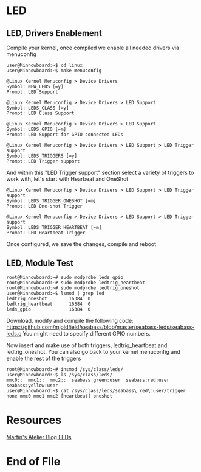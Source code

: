 # LED

## LED, Drivers Enablement

Compile your kernel, once compiled we enable all needed drivers
via menuconfig

    user@Minnowboard:~$ cd linux
    user@Minnowboard:~$ make menuconfig
    
    @Linux Kernel Menuconfig > Device Drivers
    Symbol: NEW_LEDS [=y]
    Prompt: LED Support
    
    @Linux Kernel Menuconfig > Device Drivers > LED Support
    Symbol: LEDS_CLASS [=y]
    Prompt: LED Class Support
    
    @Linux Kernel Menuconfig > Device Drivers > LED Support
    Symbol: LEDS_GPIO [=m]
    Prompt: LED Support for GPIO connected LEDs

    @Linux Kernel Menuconfig > Device Drivers > LED Support > LED Trigger support
    Symbol: LEDS_TRIGGERS [=y]
    Prompt: LED Trigger support

And within this "LED Trigger support" section select a variety of triggers
to work with, let's start with Hearbeat and OneShot

    @Linux Kernel Menuconfig > Device Drivers > LED Support > LED Trigger support
    Symbol: LEDS_TRIGGER_ONESHOT [=m]
    Prompt: LED One-shot Trigger
    
    @Linux Kernel Menuconfig > Device Drivers > LED Support > LED Trigger support
    Symbol: LEDS_TRIGGER_HEARTBEAT [=m]
    Prompt: LED Heartbeat Trigger

Once configured, we save the changes, compile and reboot

## LED, Module Test

    root@Minnowboard:~# sudo modprobe leds_gpio
    root@Minnowboard:~# sudo modprobe ledtrig_heartbeat
    root@Minnowboard:~# sudo modprobe ledtrig_oneshot
    user@Minnowboard:~$ lsmod | grep led
    ledtrig_oneshot        16384  0
    ledtrig_heartbeat      16384  0
    leds_gpio              16384  0

Download, modify and compile the following code:
 https://github.com/mjoldfield/seabass/blob/master/seabass-leds/seabass-leds.c
You might need to specify different GPIO numbers.

Now insert and make use of both triggers, ledtrig_heartbeat and
ledtrig_oneshot. You can also go back to your kernel menuconfig and enable
the rest of the triggers

    root@Minnowboard:~# insmod /sys/class/leds/
    user@Minnowboard:~$ ls /sys/class/leds/
    mmc0::	mmc1::	mmc2::	seabass:green:user  seabass:red:user  seabass:yellow:user
    user@Minnowboard:~$ cat /sys/class/leds/seabass\:red\:user/trigger
    none mmc0 mmc1 mmc2 [heartbeat] oneshot

# Resources

 [Martin's Atelier Blog LEDs](http://www.mjoldfield.com/atelier/2014/12/mbmx-leds.html)

# End of File
